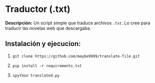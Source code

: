 # Traductor (.txt)

**Descripción:** Un script simple que traduce archivos ```.txt```. Lo cree para traducir las novelas web que descargaba.

## Instalación y ejecucion:

1) ```git clone https://github.com/maybe9999/translate-file.git```

2) ```pip install -r requirements.txt```

3) ```spython translated.py```
